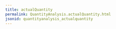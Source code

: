 ```yaml
---
title: actualQuantity
permalink: QuantityAnalysis.actualQuantity.html
jsonid: quantityanalysis_actualquantity
---
```

